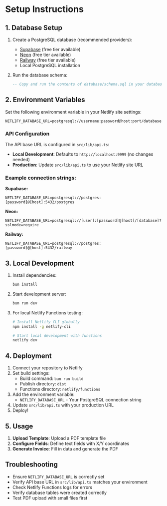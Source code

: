 # Setup Instructions

## 1. Database Setup

1. Create a PostgreSQL database (recommended providers):
   - [Supabase](https://supabase.com) (free tier available)
   - [Neon](https://neon.tech) (free tier available)
   - [Railway](https://railway.app) (free tier available)
   - Local PostgreSQL installation

2. Run the database schema:
   ```sql
   -- Copy and run the contents of database/schema.sql in your database
   ```

## 2. Environment Variables

Set the following environment variable in your Netlify site settings:

```
NETLIFY_DATABASE_URL=postgresql://username:password@host:port/database
```

### API Configuration

The API base URL is configured in `src/lib/api.ts`:

- **Local Development**: Defaults to `http://localhost:9999` (no changes needed)
- **Production**: Update `src/lib/api.ts` to use your Netlify site URL

### Example connection strings:

**Supabase:**
```
NETLIFY_DATABASE_URL=postgresql://postgres:[password]@[host]:5432/postgres
```

**Neon:**
```
NETLIFY_DATABASE_URL=postgresql://[user]:[password]@[host]/[database]?sslmode=require
```

**Railway:**
```
NETLIFY_DATABASE_URL=postgresql://postgres:[password]@[host]:5432/railway
```

## 3. Local Development

1. Install dependencies:
   ```bash
   bun install
   ```

2. Start development server:
   ```bash
   bun run dev
   ```

3. For local Netlify Functions testing:
   ```bash
   # Install Netlify CLI globally
   npm install -g netlify-cli
   
   # Start local development with functions
   netlify dev
   ```

## 4. Deployment

1. Connect your repository to Netlify
2. Set build settings:
   - Build command: `bun run build`
   - Publish directory: `dist`
   - Functions directory: `netlify/functions`
3. Add the environment variable:
   - `NETLIFY_DATABASE_URL` - Your PostgreSQL connection string
4. Update `src/lib/api.ts` with your production URL
5. Deploy!

## 5. Usage

1. **Upload Template**: Upload a PDF template file
2. **Configure Fields**: Define text fields with X/Y coordinates
3. **Generate Invoice**: Fill in data and generate the PDF

## Troubleshooting

- Ensure `NETLIFY_DATABASE_URL` is correctly set
- Verify API base URL in `src/lib/api.ts` matches your environment
- Check Netlify Functions logs for errors
- Verify database tables were created correctly
- Test PDF upload with small files first
